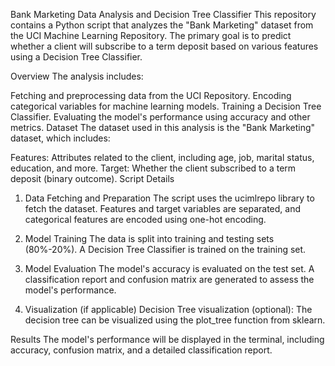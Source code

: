 Bank Marketing Data Analysis and Decision Tree Classifier
This repository contains a Python script that analyzes the "Bank Marketing" dataset from the UCI Machine Learning Repository. The primary goal is to predict whether a client will subscribe to a term deposit based on various features using a Decision Tree Classifier.

Overview
The analysis includes:

Fetching and preprocessing data from the UCI Repository.
Encoding categorical variables for machine learning models.
Training a Decision Tree Classifier.
Evaluating the model's performance using accuracy and other metrics.
Dataset
The dataset used in this analysis is the "Bank Marketing" dataset, which includes:

Features: Attributes related to the client, including age, job, marital status, education, and more.
Target: Whether the client subscribed to a term deposit (binary outcome).
Script Details
1. Data Fetching and Preparation
The script uses the ucimlrepo library to fetch the dataset. Features and target variables are separated, and categorical features are encoded using one-hot encoding.

2. Model Training
The data is split into training and testing sets (80%-20%).
A Decision Tree Classifier is trained on the training set.
3. Model Evaluation
The model's accuracy is evaluated on the test set.
A classification report and confusion matrix are generated to assess the model's performance.
4. Visualization (if applicable)
Decision Tree visualization (optional): The decision tree can be visualized using the plot_tree function from sklearn.

Results
The model's performance will be displayed in the terminal, including accuracy, confusion matrix, and a detailed classification report.

